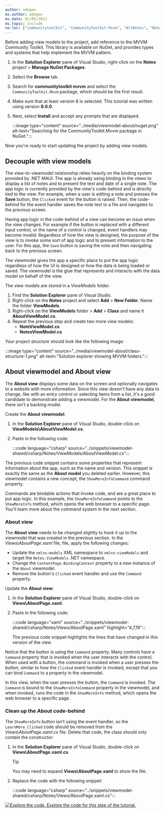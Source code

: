 ```yaml
---
author: adegeo
ms.author: adegeo
ms.date: 01/05/2023
ms.topic: include
no-loc: ["communitytoolkit", "CommunityToolkit.Mvvm", "AllNotes", "Notes", "About"]
---
```


Before adding view models to the project, add reference to the MVVM Community Toolkit. This library is available on NuGet, and provides types and systems that help implement the MVVM pattern.

01. In the **Solution Explorer** pane of Visual Studio, right-click on the **Notes** project > **Manage NuGet Packages**.
01. Select the **Browse** tab.
01. Search for **communitytoolkit mvvm** and select the `CommunityToolkit.Mvvm` package, which should be the first result.
01. Make sure that at least version 8 is selected. This tutorial was written using version **8.0.0**.
01. Next, select **Install** and accept any prompts that are displayed.

    :::image type="content" source="../media/viewmodel-about/nuget.png" alt-text="Searching for the CommunityToolkit.Mvvm package in NuGet.":::

Now you're ready to start updating the project by adding view models.

## Decouple with view models

The view-to-viewmodel relationship relies heavily on the binding system provided by .NET MAUI. The app is already using binding in the views to display a list of notes and to present the text and date of a single note. The app logic is currently provided by the view's code-behind and is directly tied to the view. For example, when a user is editing a note and presses the **Save** button, the `Clicked` event for the button is raised. Then, the code-behind for the event handler saves the note text to a file and navigates to the previous screen.

Having app logic in the code-behind of a view can become an issue when the view changes. For example if the button is replaced with a different input control, or the name of a control is changed, event handlers may become invalid. Regardless of how the view is designed, the purpose of the view is to invoke some sort of app logic and to present information to the user. For this app, the `Save` button is saving the note and then navigating back to the previous screen.

The viewmodel gives the app a specific place to put the app logic regardless of how the UI is designed or how the data is being loaded or saved. The viewmodel is the glue that represents and interacts with the data model on behalf of the view.

The view models are stored in a _ViewModels_ folder.

01. Find the **Solution Explorer** pane of Visual Studio.
01. Right-click on the **Notes** project and select **Add** > **New Folder**. Name the folder **ViewModels**.
01. Right-click on the **ViewModels** folder > **Add** > **Class** and name it **AboutViewModel.cs**.
01. Repeat the previous step and create two more view models:
    - **NoteViewModel.cs**
    - **NotesViewModel.cs**

Your project structure should look like the following image:

:::image type="content" source="../media/viewmodel-about/class-structure-1.png" alt-text="Solution explorer showing MVVM folders.":::

## About viewmodel and About view

The **About view** displays some data on the screen and optionally navigates to a website with more information. Since this view doesn't have any data to change, like with an entry control or selecting items from a list, it's a good candidate to demonstrate adding a viewmodel. For the **About viewmodel**, there isn't a backing model.

Create the **About viewmodel**:

01. In the **Solution Explorer** pane of Visual Studio, double-click on **ViewModels\\AboutViewModel.cs**.
01. Paste in the following code:

    :::code language="csharp" source="../snippets/viewmodel-shared/csharp/Notes/ViewModels/AboutViewModel.cs":::

The previous code snippet contains some properties that represent information about the app, such as the name and version. This snippet is exactly the same as the **About model** you deleted earlier. However, this viewmodel contains a new concept, the `ShowMoreInfoCommand` command property.

Commands are bindable actions that invoke code, and are a great place to put app logic. In this example, the `ShowMoreInfoCommand` points to the `ShowMoreInfo` method, which opens the web browser to a specific page. You'll learn more about the command system in the next section.

### About view

The **About view** needs to be changed slightly to hook it up to the viewmodel that was created in the previous section. In the _Views\\AboutPage.xaml_ file,  file, apply the following changes:

- Update the `xmlns:models` XML namespace to `xmlns:viewModels` and target the `Notes.ViewModels` .NET namespace.
- Change the `ContentPage.BindingContext` property to a new instance of the `About` viewmodel.
- Remove the button's `Clicked` event handler and use the `Command` property.

Update the **About view**:

01. In the **Solution Explorer** pane of Visual Studio, double-click on **Views\\AboutPage.xaml**.
01. Paste in the following code:

    :::code language="xaml" source="../snippets/viewmodel-shared/csharp/Notes/Views/AboutPage.xaml" highlight="4,7,19":::

    The previous code snippet highlights the lines that have changed in this version of the view.

Notice that the button is using the `Command` property. Many controls have a `Command` property that is invoked when the user interacts with the control. When used with a button, the command is invoked when a user presses the button, similar to how the `Clicked` event handler is invoked, except that you can bind `Command` to a property in the viewmodel.

In this view, when the user presses the button, the `Command` is invoked. The `Command` is bound to the `ShowMoreInfoCommand` property in the viewmodel, and when invoked, runs the code in the `ShowMoreInfo` method, which opens the web browser to a specific page.

### Clean up the About code-behind

The `ShowMoreInfo` button isn't using the event handler, so the `LearnMore_Clicked` code should be removed from the _Views\\AboutPage.xaml.cs_ file. Delete that code, the class should only contain the constructor:

01. In the **Solution Explorer** pane of Visual Studio, double-click on **Views\\AboutPage.xaml.cs**.

    > [!TIP]
    > You may need to expand **Views\\AboutPage.xaml** to show the file.

01. Replace the code with the following snippet:

    :::code language="csharp" source="../snippets/viewmodel-shared/csharp/Notes/Views/AboutPage.xaml.cs":::

[![Explore the code.](~/media/code-sample.png) Explore the code for this step of the tutorial.](https://github.com/dotnet/maui-samples/tree/main/7.0/Tutorials/ConvertToMvvm/step3_viewmodel_about)
